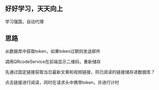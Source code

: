 ## 好好学习，天天向上

学习强国，自动代理

## 思路

从数据库中获取token，如果token过期则发送邮件

调用QRcodeService在前端显示二维码，重新储存

先通过固定链接获取当日最新文章和视频链接，将已阅读的链接储存进数据库？

点击链接进行阅读，同时在请求头中携带token，并进行计时